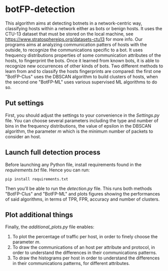# botFP-detection

This algorithm aims at detecting botnets in a network-centric way, classifying hosts within a network either as bots or benign hosts.
It uses the CTU-13 dataset that must be stored on the local machine, see https://www.stratosphereips.org/datasets-ctu13 for more info.
Our programs aims at analyzing communication patters of hosts with the outside, to recognize the communications specific to a bot.
It uses frequency distributions properties of some communication attributes of the hosts, to fingerprint the bots. Once it learned from known bots, it is able to recognize new occurrences of other kinds of bots.
Two different methods to learn from and to classify the hosts fingerprints are compared: the first one "BotFP-Clus" uses the DBSCAN algorithm to build clusters of hosts, when the second one "BotFP-ML" uses various supervised ML algorithms to do so.

## Put settings

First, you should adjust the settings to your convenience in the *Settings.py* file.
You can choose several parameters including the type and number of bins in the frequency distributions, the value of epsilon in the DBSCAN algorithm, the parameter *m* which is the minimum number of packets to consider an host.

## Launch full detection process

Before launching any Python file, install requirements found in the *requirements.txt* file. Hence you can run:
```
pip install requirements.txt
```

Then you'll be able to run the *detection.py* file. This runs both methods "BotFP-Clus" and "BotFP-ML" and plots figures showing the performances of said algorithms, in terms of TPR, FPR, accuracy and number of clusters.

## Plot additional things

Finally, the *additional_plots.py* file enables:
1. To plot the percentage of traffic per host, in order to finely choose the parameter *m*.
2. To draw the communications of an host per attribute and protocol, in order to understand the differences in their communications patterns.
3. To draw the histograms per host in order to understand the differences in their communications patterns, for different attributes.

